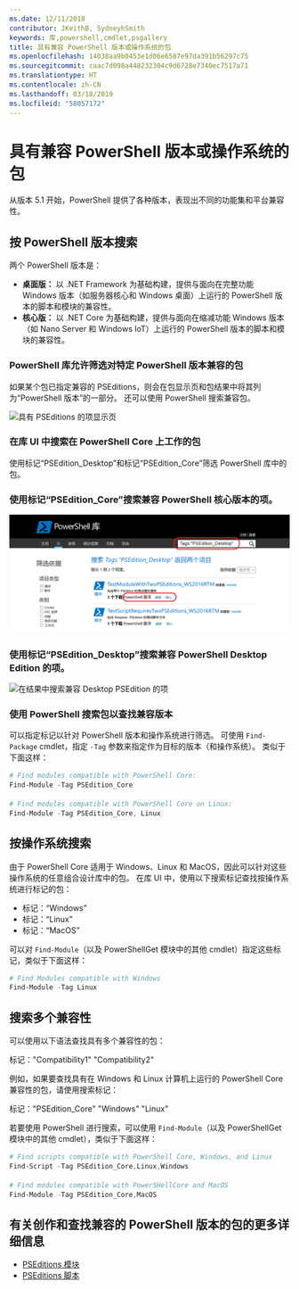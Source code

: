 ```yaml
---
ms.date: 12/11/2018
contributor: JKeithB, SydneyhSmith
keywords: 库,powershell,cmdlet,psgallery
title: 具有兼容 PowerShell 版本或操作系统的包
ms.openlocfilehash: 14038aa9b0453e1d06e6587e97da391b56297c75
ms.sourcegitcommit: caac7d098a448232304c9d6728e7340ec7517a71
ms.translationtype: HT
ms.contentlocale: zh-CN
ms.lasthandoff: 03/18/2019
ms.locfileid: "58057172"
---
```

# <a name="packages-with-compatible-powershell-editions-or-operating-systems"></a>具有兼容 PowerShell 版本或操作系统的包

从版本 5.1 开始，PowerShell 提供了各种版本，表现出不同的功能集和平台兼容性。

## <a name="searching-by-powershell-edition"></a>按 PowerShell 版本搜索

两个 PowerShell 版本是：
- **桌面版：** 以 .NET Framework 为基础构建，提供与面向在完整功能 Windows 版本（如服务器核心和 Windows 桌面）上运行的 PowerShell 版本的脚本和模块的兼容性。
- **核心版：** 以 .NET Core 为基础构建，提供与面向在缩减功能 Windows 版本（如 Nano Server 和 Windows IoT）上运行的 PowerShell 版本的脚本和模块的兼容性。

### <a name="powershell-gallery-allows-you-to-filter-packages-compatible-for-specific-powershell-editions"></a>PowerShell 库允许筛选对特定 PowerShell 版本兼容的包

如果某个包已指定兼容的 PSEditions，则会在包显示页和包结果中将其列为“PowerShell 版本”的一部分。
还可以使用 PowerShell 搜索兼容包。

![具有 PSEditions 的项显示页](../../Images/packagedisplaypagewithpseditions.PNG)

### <a name="search-for-packages-in-the-gallery-ui-that-work-on-powershell-core"></a>在库 UI 中搜索在 PowerShell Core 上工作的包

使用标记“PSEdition_Desktop”和标记“PSEdition_Core”筛选 PowerShell 库中的包。

### <a name="use-tagspseditioncore-to-search-items-compatible-with-powershell-core-edition"></a>使用标记“PSEdition_Core”搜索兼容 PowerShell 核心版本的项。

![在结果中搜索兼容 Core PSEdition 的项](../../Images/searchresultswithpseditions.PNG)

### <a name="use-tagspseditiondesktop-to-search-items-compatible-with-powershell-desktop-edition"></a>使用标记“PSEdition_Desktop”搜索兼容 PowerShell Desktop Edition 的项。

![在结果中搜索兼容 Desktop PSEdition 的项](../../Images/searchresultswithpseditionsdesktop.PNG)

### <a name="search-for-packages-to-find-compatible-editions-using-powershell"></a>使用 PowerShell 搜索包以查找兼容版本
可以指定标记以针对 PowerShell 版本和操作系统进行筛选。
可使用 `Find-Package` cmdlet，指定 `-Tag` 参数来指定作为目标的版本（和操作系统）。
类似于下面这样：

```powershell
# Find modules compatible with PowerShell Core:
Find-Module -Tag PSEdition_Core

# Find modules compatible with PowerShell Core on Linux:
Find-Module -Tag PSEdition_Core, Linux
```

## <a name="searching-by-operating-system"></a>按操作系统搜索

由于 PowerShell Core 适用于 Windows、Linux 和 MacOS，因此可以针对这些操作系统的任意组合设计库中的包。 在库 UI 中，使用以下搜索标记查找按操作系统进行标记的包：

- 标记：“Windows”
- 标记：“Linux”
- 标记：“MacOS”

可以对 `Find-Module`（以及 PowerShellGet 模块中的其他 cmdlet）指定这些标记，类似于下面这样：

```powershell
# Find Modules compatible with Windows
Find-Module -Tag Linux
```

## <a name="searching-for-multiple-compatibilities"></a>搜索多个兼容性

可以使用以下语法查找具有多个兼容性的包：

标记："Compatibility1" "Compatibility2"

例如，如果要查找具有在 Windows 和 Linux 计算机上运行的 PowerShell Core 兼容性的包，请使用搜索标记：

标记："PSEdition_Core" "Windows" "Linux"

若要使用 PowerShell 进行搜索，可以使用 `Find-Module`（以及 PowerShellGet 模块中的其他 cmdlet），类似于下面这样：

```powershell
# Find scripts compatible with PowerShell Core, Windows, and Linux
Find-Script -Tag PSEdition_Core,Linux,Windows

# Find modules compatible with PowerSHellCore and MacOS
Find-Module -Tag PSEdition_Core,MacOS
```

## <a name="more-details-on-authoring-and-finding-the-packages-with-compatible-powershell-editions"></a>有关创作和查找兼容的 PowerShell 版本的包的更多详细信息

- [PSEditions 模块](../../concepts/module-psedition-support.md)
- [PSEditions 脚本](../../concepts/script-psedition-support.md)
